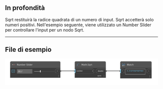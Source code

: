 ## In profondità
Sqrt restituirà la radice quadrata di un numero di input. Sqrt accetterà solo numeri positivi. Nell'esempio seguente, viene utilizzato un Number Slider per controllare l'input per un nodo Sqrt.
___
## File di esempio

![Sqrt](./DSCore.Math.Sqrt_img.jpg)

